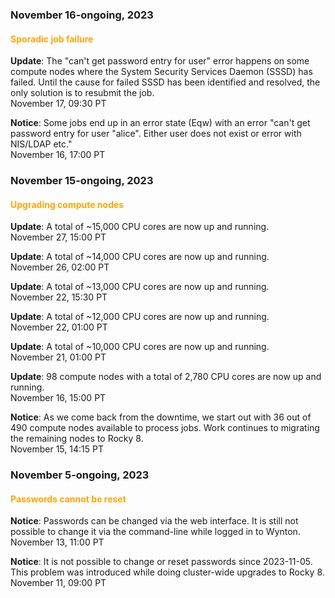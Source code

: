### November 16-ongoing, 2023

#### <span style="color: orange;">Sporadic job failure</span>

**Update**: The "can't get password entry for user" error happens on
some compute nodes where the System Security Services Daemon (SSSD)
has failed.  Until the cause for failed SSSD has been identified and
resolved, the only solution is to resubmit the job.
<br><span class="timestamp">November 17, 09:30 PT</span>

**Notice**: Some jobs end up in an error state (Eqw) with an error
"can't get password entry for user "alice". Either user does not exist
or error with NIS/LDAP etc."
<br><span class="timestamp">November 16, 17:00 PT</span>

<!--
start: 2023-11-17T16:00:00
stop: 
length: 
severity: 
affected: jobs
reason: scheduled
 -->



### November 15-ongoing, 2023

#### <span style="color: orange;">Upgrading compute nodes</span>

**Update**: A total of ~15,000 CPU cores are now up and running.
<br><span class="timestamp">November 27, 15:00 PT</span>

**Update**: A total of ~14,000 CPU cores are now up and running.
<br><span class="timestamp">November 26, 02:00 PT</span>

**Update**: A total of ~13,000 CPU cores are now up and running.
<br><span class="timestamp">November 22, 15:30 PT</span>

**Update**: A total of ~12,000 CPU cores are now up and running.
<br><span class="timestamp">November 22, 01:00 PT</span>

**Update**: A total of ~10,000 CPU cores are now up and running.
<br><span class="timestamp">November 21, 01:00 PT</span>

**Update**: 98 compute nodes with a total of 2,780 CPU cores are now
up and running.
<br><span class="timestamp">November 16, 15:00 PT</span>

**Notice**: As we come back from the downtime, we start out with 36
out of 490 compute nodes available to process jobs.  Work continues to
migrating the remaining nodes to Rocky 8.
<br><span class="timestamp">November 15, 14:15 PT</span>

<!--
start: 2023-11-15T09:00:00
stop: 
length: 
severity: 
affected: jobs
reason: scheduled
 -->



### November 5-ongoing, 2023

#### <span style="color: orange;">Passwords cannot be reset</span>

**Notice**: Passwords can be changed via the web interface. It is
still not possible to change it via the command-line while logged in
to Wynton.
<br><span class="timestamp">November 13, 11:00 PT</span>

**Notice**: It is not possible to change or reset passwords since
2023-11-05. This problem was introduced while doing cluster-wide
upgrades to Rocky 8.
<br><span class="timestamp">November 11, 09:00 PT</span>
